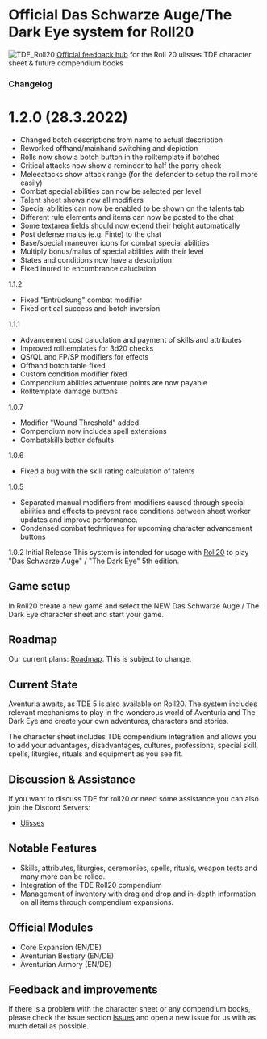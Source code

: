 
# Official Das Schwarze Auge/The Dark Eye system for Roll20
![TDE_Roll20](https://user-images.githubusercontent.com/75448500/133844250-62f177c1-af3a-4f1c-bdc1-114162286011.jpg)
[Official feedback hub](https://github.com/Plushtoast/TDE-Roll20-Official) for the Roll 20 ulisses TDE character sheet & future compendium books


### Changelog
# 1.2.0 (28.3.2022)
* Changed botch descriptions from name to actual description
* Reworked offhand/mainhand switching and depiction
* Rolls now show a botch button in the rolltemplate if botched
* Critical attacks now show a reminder to half the parry check
* Meleeatacks show attack range (for the defender to setup the roll more easily)
* Combat special abilities can now be selected per level
* Talent sheet shows now all modifiers
* Special abilities can now be enabled to be shown on the talents tab
* Different rule elements and items can now be posted to the chat
* Some textarea fields should now extend their height automatically
* Post defense malus (e.g. Finte) to the chat
* Base/special maneuver icons for combat special abilities
* Multiply bonus/malus of special abilities with their level
* States and conditions now have a description
* Fixed inured to encumbrance caluclation
  
1.1.2
* Fixed "Entrückung" combat modifier
* Fixed critical success and botch inversion

1.1.1
* Advancement cost caluclation and payment of skills and attributes
* Improved rolltemplates for 3d20 checks
* QS/QL and FP/SP modifiers for effects
* Offhand botch table fixed
* Custom condition modifier fixed
* Compendium abilities adventure points are now payable
* Rolltemplate damage buttons

1.0.7
* Modifier "Wound Threshold" added
* Compendium now includes spell extensions
* Combatskills better defaults

1.0.6
* Fixed a bug with the skill rating calculation of talents

1.0.5
* Separated manual modifiers from modifiers caused through special abilities and effects to prevent race conditions between sheet worker updates and improve performance.
* Condensed combat techniques for upcoming character advancement buttons

1.0.2 Initial Release
This system is intended for usage with [Roll20](http://https://roll20.net//) to play "Das Schwarze Auge" / "The Dark Eye" 5th edition.

## Game setup
In Roll20 create a new game and select the NEW Das Schwarze Auge / The Dark Eye character sheet and start your game.

## Roadmap
Our current plans: [Roadmap](https://github.com/Plushtoast/TDE-Roll20-Official/milestones). This is subject to change.


## Current State
Aventuria awaits, as TDE 5 is also available on Roll20.
The system includes relevant mechanisms to play in the wonderous world of Aventuria and The Dark Eye and create your own adventures, characters and stories.

The character sheet includes TDE compendium integration and allows you to add your advantages, disadvantages, cultures, professions, special skill, spells, liturgies, rituals and equipment as you see fit.

## Discussion & Assistance
If you want to discuss TDE for roll20 or need some assistance you can also join the Discord Servers:
* [Ulisses](https://discord.gg/WXu4m8sc)

## Notable Features
* Skills, attributes, liturgies, ceremonies, spells, rituals, weapon tests and many more can be rolled.
* Integration of the TDE Roll20 compendium
* Management of inventory with drag and drop and in-depth information on all items through compendium expansions.

## Official Modules
* Core Expansion (EN/DE)
* Aventurian Bestiary (EN/DE)
* Aventurian Armory (EN/DE)

## Feedback and improvements
If there is a problem with the character sheet or any compendium books, please check the issue section [Issues](https://github.com/Plushtoast/TDE-Roll20-Official/issues) and open a new issue for us with as much detail as possible.
